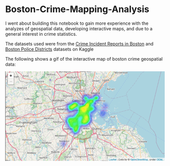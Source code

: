 # Boston-Crime-Mapping-Analysis

I went about building this notebook to gain more experience with the analyzes of geospatial data, developing interactive maps, and due to a general interest in crime statistics.

The datasets used were from the [Crime Incident Reports in Boston](https://www.kaggle.com/datasets/jinbonnie/crime-incident-reports-in-boston) and [Boston Police Districts](https://www.kaggle.com/datasets/christotk/boston-police-districts) datasets on Kaggle

The following shows a gif of the interactive map of boston crime geospatial data:

![interactive map gif](https://github.com/Sivarazadi/Boston-Crime-Mapping-Analysis/blob/main/images/m_1_gif.gif)
